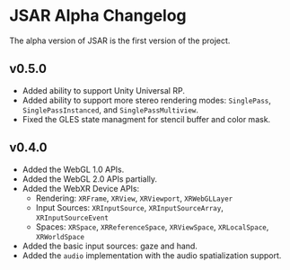 # JSAR Alpha Changelog

The alpha version of JSAR is the first version of the project.

## v0.5.0

- Added ability to support Unity Universal RP.
- Added ability to support more stereo rendering modes: `SinglePass`, `SinglePassInstanced`, and `SinglePassMultiview`.
- Fixed the GLES state managment for stencil buffer and color mask.

## v0.4.0

- Added the WebGL 1.0 APIs.
- Added the WebGL 2.0 APIs partially.
- Added the WebXR Device APIs:
  - Rendering: `XRFrame`, `XRView`, `XRViewport`, `XRWebGLLayer`
  - Input Sources: `XRInputSource`, `XRInputSourceArray`, `XRInputSourceEvent`
  - Spaces: `XRSpace`, `XRReferenceSpace`, `XRViewSpace`, `XRLocalSpace`, `XRWorldSpace`
- Added the basic input sources: gaze and hand.
- Added the `audio` implementation with the audio spatialization support.
